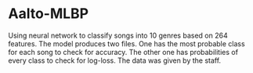 # Aalto-MLBP
Using neural network to classify songs into 10 genres based on 264 features. The model produces two files. One has the most probable class for each song to check for accuracy. The other one has probabilities of every class to check for log-loss. The data was given by the staff. 
